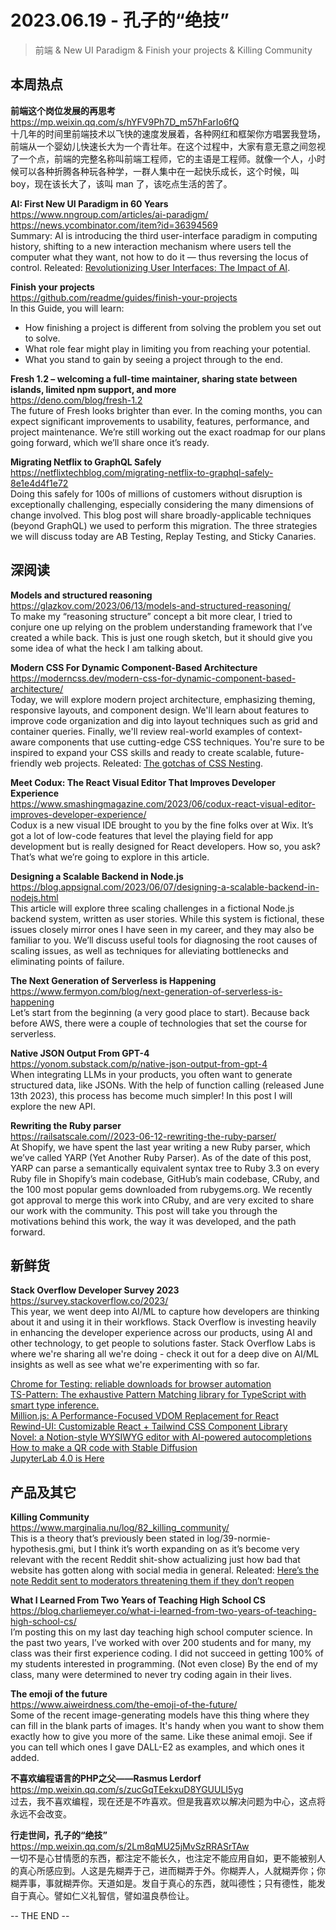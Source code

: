 2023.06.19 - 孔子的“绝技”
========  

> 前端 & New UI Paradigm  & Finish your projects & Killing Community

## 本周热点

**前端这个岗位发展的再思考**  
https://mp.weixin.qq.com/s/hYFV9Ph7D_m57hFarIo6fQ  
十几年的时间里前端技术以飞快的速度发展着，各种网红和框架你方唱罢我登场，前端从一个婴幼儿快速长大为一个青壮年。在这个过程中，大家有意无意之间忽视了一个点，前端的完整名称叫前端工程师，它的主语是工程师。就像一个人，小时候可以各种折腾各种玩各种学，一群人集中在一起快乐成长，这个时候，叫 boy，现在该长大了，该叫 man 了，该吃点生活的苦了。

**AI: First New UI Paradigm in 60 Years**  
https://www.nngroup.com/articles/ai-paradigm/  
https://news.ycombinator.com/item?id=36394569  
Summary: AI is introducing the third user-interface paradigm in computing history, shifting to a new interaction mechanism where users tell the computer what they want, not how to do it — thus reversing the locus of control. Releated: [Revolutionizing User Interfaces: The Impact of AI](https://spin.atomicobject.com/2023/06/15/ai-interfaces/).  

**Finish your projects**  
https://github.com/readme/guides/finish-your-projects  
In this Guide, you will learn:  
- How finishing a project is different from solving the problem you set out to solve.  
- What role fear might play in limiting you from reaching your potential.  
- What you stand to gain by seeing a project through to the end.  

**Fresh 1.2 – welcoming a full-time maintainer, sharing state between islands, limited npm support, and more**  
https://deno.com/blog/fresh-1.2  
The future of Fresh looks brighter than ever. In the coming months, you can expect significant improvements to usability, features, performance, and project maintenance. We’re still working out the exact roadmap for our plans going forward, which we’ll share once it’s ready.

**Migrating Netflix to GraphQL Safely**  
https://netflixtechblog.com/migrating-netflix-to-graphql-safely-8e1e4d4f1e72  
Doing this safely for 100s of millions of customers without disruption is exceptionally challenging, especially considering the many dimensions of change involved. This blog post will share broadly-applicable techniques (beyond GraphQL) we used to perform this migration. The three strategies we will discuss today are AB Testing, Replay Testing, and Sticky Canaries.

## 深阅读

**Models and structured reasoning**  
https://glazkov.com/2023/06/13/models-and-structured-reasoning/  
To make my “reasoning structure” concept a bit more clear, I tried to conjure one up relying on the problem understanding framework that I’ve created a while back. This is just one rough sketch, but it should give you some idea of what the heck I am talking about.

**Modern CSS For Dynamic Component-Based Architecture**  
https://moderncss.dev/modern-css-for-dynamic-component-based-architecture/  
Today, we will explore modern project architecture, emphasizing theming, responsive layouts, and component design. We'll learn about features to improve code organization and dig into layout techniques such as grid and container queries. Finally, we'll review real-world examples of context-aware components that use cutting-edge CSS techniques. You're sure to be inspired to expand your CSS skills and ready to create scalable, future-friendly web projects. Releated: [The gotchas of CSS Nesting](https://kilianvalkhof.com/2023/css-html/the-gotchas-of-css-nesting/).

**Meet Codux: The React Visual Editor That Improves Developer Experience**  
https://www.smashingmagazine.com/2023/06/codux-react-visual-editor-improves-developer-experience/  
Codux is a new visual IDE brought to you by the fine folks over at Wix. It’s got a lot of low-code features that level the playing field for app development but is really designed for React developers. How so, you ask? That’s what we’re going to explore in this article.

**Designing a Scalable Backend in Node.js**  
https://blog.appsignal.com/2023/06/07/designing-a-scalable-backend-in-nodejs.html  
This article will explore three scaling challenges in a fictional Node.js backend system, written as user stories. While this system is fictional, these issues closely mirror ones I have seen in my career, and they may also be familiar to you. We’ll discuss useful tools for diagnosing the root causes of scaling issues, as well as techniques for alleviating bottlenecks and eliminating points of failure.

**The Next Generation of Serverless is Happening**  
https://www.fermyon.com/blog/next-generation-of-serverless-is-happening  
Let’s start from the beginning (a very good place to start). Because back before AWS, there were a couple of technologies that set the course for serverless.

**Native JSON Output From GPT-4**  
https://yonom.substack.com/p/native-json-output-from-gpt-4  
When integrating LLMs in your products, you often want to generate structured data, like JSONs. With the help of function calling (released June 13th 2023), this process has become much simpler! In this post I will explore the new API.

**Rewriting the Ruby parser**  
https://railsatscale.com//2023-06-12-rewriting-the-ruby-parser/  
At Shopify, we have spent the last year writing a new Ruby parser, which we’ve called YARP (Yet Another Ruby Parser). As of the date of this post, YARP can parse a semantically equivalent syntax tree to Ruby 3.3 on every Ruby file in Shopify’s main codebase, GitHub’s main codebase, CRuby, and the 100 most popular gems downloaded from rubygems.org. We recently got approval to merge this work into CRuby, and are very excited to share our work with the community. This post will take you through the motivations behind this work, the way it was developed, and the path forward.

## 新鲜货

**Stack Overflow Developer Survey 2023**  
https://survey.stackoverflow.co/2023/  
This year, we went deep into AI/ML to capture how developers are thinking about it and using it in their workflows. Stack Overflow is investing heavily in enhancing the developer experience across our products, using AI and other technology, to get people to solutions faster. Stack Overflow Labs is where we're sharing all we're doing - check it out for a deep dive on AI/ML insights as well as see what we're experimenting with so far.

[Chrome for Testing: reliable downloads for browser automation](https://developer.chrome.com/blog/chrome-for-testing/)  
[TS-Pattern: The exhaustive Pattern Matching library for TypeScript with smart type inference.](https://github.com/gvergnaud/ts-pattern)  
[Million.js: A Performance-Focused VDOM Replacement for React](https://million.dev/)  
[Rewind-UI: Customizable React + Tailwind CSS Component Library](https://rewind-ui.dev/)  
[Novel: a Notion-style WYSIWYG editor with AI-powered autocompletions](https://novel.sh/)  
[How to make a QR code with Stable Diffusion](https://stable-diffusion-art.com/qr-code/)  
[JupyterLab 4.0 is Here](https://blog.jupyter.org/jupyterlab-4-0-is-here-388d05e03442)  

## 产品及其它  

**Killing Community**  
https://www.marginalia.nu/log/82_killing_community/  
This is a theory that’s previously been stated in log/39-normie-hypothesis.gmi, but I think it’s worth expanding on as it’s become very relevant with the recent Reddit shit-show actualizing just how bad that website has gotten along with social media in general. Releated: [Here’s the note Reddit sent to moderators threatening them if they don’t reopen](https://www.theverge.com/2023/6/16/23763538/reddit-blackout-api-protest-mod-replacement-threat)

**What I Learned From Two Years of Teaching High School CS**  
https://blog.charliemeyer.co/what-i-learned-from-two-years-of-teaching-high-school-cs/  
I’m posting this on my last day teaching high school computer science. In the past two years, I’ve worked with over 200 students and for many, my class was their first experience coding. I did not succeed in getting 100% of my students interested in programming. (Not even close) By the end of my class, many were determined to never try coding again in their lives.

**The emoji of the future**  
https://www.aiweirdness.com/the-emoji-of-the-future/  
Some of the recent image-generating models have this thing where they can fill in the blank parts of images. It's handy when you want to show them exactly how to give you more of the same. Like these animal emoji. See if you can tell which ones I gave DALL-E2 as examples, and which ones it added.

**不喜欢编程语言的PHP之父——Rasmus Lerdorf**  
https://mp.weixin.qq.com/s/zucGqTEekxuD8YGUULI5yg  
过去，我不喜欢编程，现在还是不咋喜欢。但是我喜欢以解决问题为中心，这点将永远不会改变。

**行走世间，孔子的“绝技”**  
https://mp.weixin.qq.com/s/2Lm8qMU25jMvSzRRASrTAw  
一切不是心甘情愿的东西，都注定不能长久，也注定不能应用自如，更不能被别人的真心所感应到。人这是先糊弄于己，进而糊弄于外。你糊弄人，人就糊弄你；你糊弄事，事就糊弄你。天道如是。发自于真心的东西，就叫德性；只有德性，能发自于真心。譬如仁义礼智信，譬如温良恭俭让。

-- THE END --
